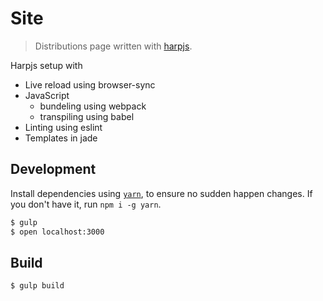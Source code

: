 # Site

> Distributions page written with [harpjs](http://harpjs.com).

Harpjs setup with

* Live reload using browser-sync
* JavaScript
  * bundeling using webpack
  * transpiling using babel
* Linting using eslint
* Templates in jade

## Development

Install dependencies using [`yarn`](https://yarnpkg.com/), to ensure no sudden happen changes. If you don't have it, run `npm i -g yarn`.



```bash
$ gulp
$ open localhost:3000
```

## Build

```bash
$ gulp build
```
